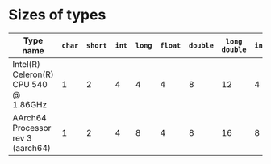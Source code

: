 Sizes of types
==============

Type name | `char` | `short` | `int` | `long` | `float` | `double` | `long double` | `int*` | `double*`
--- | --- | --- | --- | --- | --- | --- | --- | --- | ---
Intel(R) Celeron(R) CPU 540  @ 1.86GHz | 1 | 2 | 4 | 4 | 4 | 8 | 12 | 4 | 4
AArch64 Processor rev 3 (aarch64) | 1 | 2 | 4 | 8 | 4 | 8 | 16 | 8 | 8

